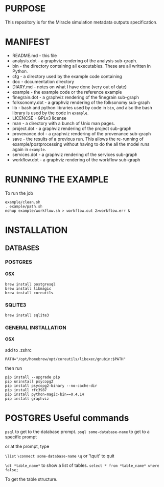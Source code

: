 # PURPOSE

This repository is for the Miracle simulation metadata outputs specification.

# MANIFEST

+ README.md - this file
+ analysis.dot - a graphviz rendering of the analysis sub-graph.
+ bin - the directory containing all executables. These are all written in Python.
+ cfg - a directory used by the example code containing 
+ doc - documentation directory
+ DIARY.md - notes on what I have done (very out of date)
+ example - the example code or the reference example
+ finegrain.dot - a graphviz rendering of the finegrain sub-graph
+ folksonomy.dot - a graphviz rendering of the folksonomy sub-graph
+ lib - bash and python libraries used by code in `bin`, and also the bash library is used by the code in `example`.
+ LICENCSE - GPLv3 license
+ man - a directory with a bunch of Unix man pages.
+ project.dot - a graphviz rendering of the project sub-graph
+ provenance.dot - a graphviz rendering of the provenance sub-graph
+ save - the results of a previous run. This allows the re-running of
  example/postprocessing without having to do the all the model runs again in
  `example`.
+ services.dot - a graphviz rendering of the services sub-graph
+ workflow.dot - a graphviz rendering of the workflow sub-graph

# RUNNING THE EXAMPLE

To run the job

```
example/clean.sh
. example/path.sh
nohup example/workflow.sh > workflow.out 2>workflow.err &
```

# INSTALLATION

## DATBASES

### POSTGRES

#### OSX

```
brew install postgresql
brew install libmagic
brew install coreutils
```

### SQLITE3

```
brew install sqlite3
```

### GENERAL INSTALLATION

#### OSX

add to .zshrc
```
PATH="/opt/homebrew/opt/coreutils/libexec/gnubin:$PATH"
```

then run

```
pip install --upgrade pip
pip uninstall psycopg2
pip install psycopg2-binary --no-cache-dir
pip install rfc3987
pip install python-magic-bin==0.4.14
pip install graphviz
```

# POSTGRES Useful commands


`psql` to get to the database prompt.
`psql some-database-name` to get to a specific prompt

or at the prompt, type

`\list`
`\connect some-database-name`
`\q` or '\quit' to quit

`\dt *table_name*` to show a list of tables.
`select * from *table_name* where false;`

To get the table structure.

